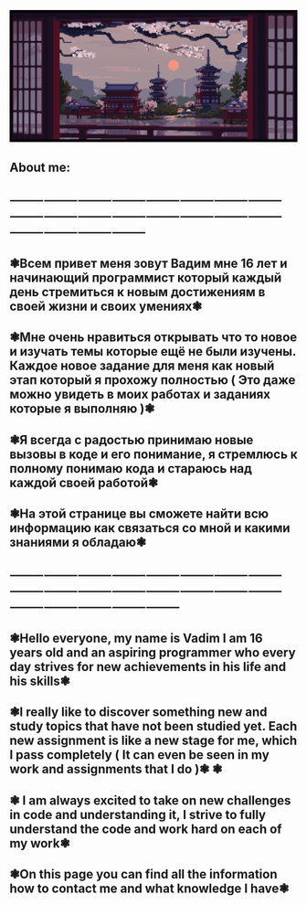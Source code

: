 ![Header](https://github.com/Stervar/Stervar/blob/main/assets/f53336607ee8c6478f25d2665d7d5c3b.gif) 

##                                      About me:

##   ⸻⸻⸻⸻⸻⸻⸻⸻⸻⸻⸻⸻⸻⸻⸻⸻⸻⸻⸻⸻
## ❃Всем привет меня зовут Вадим мне 16 лет и начинающий программист который каждый день стремиться к новым достижениям в своей жизни и своих умениях❃

## ❃Мне очень нравиться открывать что то новое и изучать темы которые ещё не были изучены. Каждое новое задание для меня как новый этап который я прохожу полностью ( Это даже можно увидеть в моих работах и заданиях которые я выполняю )❃

## ❃Я всегда с радостью принимаю новые вызовы в коде и его понимание, я стремлюсь к полному понимаю кода и стараюсь над каждой своей работой❃

## ❃На этой странице вы сможете найти всю информацию как связаться со мной и какими знаниями я обладаю❃

## ⸻⸻⸻⸻⸻⸻⸻⸻⸻⸻⸻⸻⸻⸻⸻⸻⸻⸻⸻⸻⸻

## ❃Hello everyone, my name is Vadim I am 16 years old and an aspiring programmer who every day strives for new achievements in his life and his skills❃

## ❃I really like to discover something new and study topics that have not been studied yet. Each new assignment is like a new stage for me, which I pass completely ( It can even be seen in my work and assignments that I do )❃ ❃

## ❃ I am always excited to take on new challenges in code and understanding it, I strive to fully understand the code and work hard on each of my work❃

## ❃On this page you can find all the information how to contact me and what knowledge I have❃

